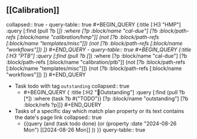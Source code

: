 ## [[Calibration]]
collapsed:: true
	- query-table:: true
	  #+BEGIN_QUERY
	  {:title [:H3 "HMP"]
	   :query [:find (pull ?b [*])
	       :where
	       [?p :block/name "cal-due"]
	       [?b :block/path-refs [:block/name "calibration/hmp"]]
	       (not [?b :block/path-refs [:block/name "templates/misc"]])
	       (not [?b :block/path-refs [:block/name "workflows"]])
	       ]}
	  #+END_QUERY
	- query-table:: true
	  #+BEGIN_QUERY
	  {:title [:H3 "PTB"]
	   :query [:find (pull ?b [*])
	       :where
	       [?p :block/name "cal-due"]
	       [?b :block/path-refs [:block/name "calibration/ptb"]]
	       (not [?b :block/path-refs [:block/name "templates/misc"]])
	       (not [?b :block/path-refs [:block/name "workflows"]])
	       ]}
	  #+END_QUERY
- Task todo with tag `outstanding`
  collapsed:: true
	- #+BEGIN_QUERY
	  {
	  :title [:H2 "📌Outstanding"]
	  :query [:find (pull ?b [*])
	           :where
	           (task ?b #{"TODO"})
	           [?p :block/name "outstanding"]
	           [?b :block/refs ?p]]}
	  #+END_QUERY
- Tasks of a specific day which match plan property or its text contains the date's page link
  collapsed:: true
	- {{query (and  (task todo done) (or (property :date "2024-08-26 Mon") [[2024-08-26 Mon]] )) }}
	  query-table:: true